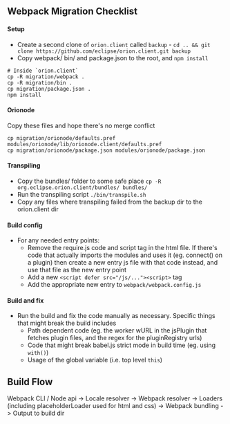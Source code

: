 ## Webpack Migration Checklist

#### Setup
- Create a second clone of `orion.client` called `backup` - `cd .. && git clone https://github.com/eclipse/orion.client.git backup`
- Copy webpack/ bin/ and package.json to the root, and `npm install`
```
# Inside `orion.client`
cp -R migration/webpack .
cp -R migration/bin .
cp migration/package.json .
npm install
```

#### Orionode

Copy these files and hope there's no merge conflict
```
cp migration/orionode/defaults.pref modules/orionode/lib/orionode.client/defaults.pref
cp migration/orionode/package.json modules/orionode/package.json
```

#### Transpiling

- Copy the bundles/ folder to some safe place `cp -R org.eclipse.orion.client/bundles/ bundles/`
- Run the transpiling script `./bin/transpile.sh`
- Copy any files where transpiling failed from the backup dir to the orion.client dir

#### Build config

- For any needed entry points:
	- Remove the require.js code and script tag in the html file. If there's code that actually imports the modules and uses it (eg. connect() on a plugin) then create a new entry js file with that code instead, and use that file as the new entry point
	- Add a new `<script defer src="/js/..."><script>` tag
	- Add the appropriate new entry to `webpack/webpack.config.js`

#### Build and fix
- Run the build and fix the code manually as necessary. Specific things that might break the build includes
	- Path dependent code (eg. the worker wURL in the jsPlugin that fetches plugin files, and the regex for the pluginRegistry urls)
	- Code that might break babel.js strict mode in build time (eg. using `with()`)
	- Usage of the global variable (i.e. top level `this`)


## Build Flow

Webpack CLI / Node api -> Locale resolver -> Webpack resolver -> Loaders (including placeholderLoader used for html and css) -> Webpack bundling -> Output to build dir
